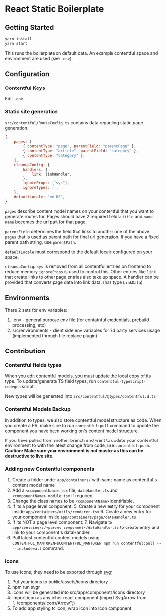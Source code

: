 # React Static Boilerplate

## Getting Started

```bash
yarn install
yarn start
```

This runs the boilerplate on default data. An example contentful space and environment are used (see `.env`).

## Configuration

### Contentful Keys

Edit `.env`

### Static site generation

`src/contentful/RouteConfig.ts` contains data regarding static page generation.

```js
{
    pages: [
        { contentType: "page", parentField: "parentPage" },
        { contentType: "article", parentField: "category" },
        { contentType: "category" },
    ],
    cleanupConfig: {
        handlers: {
            link: linkHandler,
        },
        ignoreProps: ["sys"],
        ignoreTypes: [],
    },
    defaultLocale: "en-US",
}
```

`pages` describe content model names on your contentful that you want to generate routes for. Pages should have 2 required fields: `title` and `name`. `name` becomes the url part for that page. 

`parentField` determines the field that links to another one of the above `pages` that is used as parent path for final url generation. If you have a fixed parent path string, use `parentPath`. 

`defaultLocale` must correspond to the default locale configured on your space.

`cleanupConfig`: `sys` is removed from all contentful entries on frontend to reduce memory `ignoreProps` is used to control this. Other entries like `link` that create links to other page entries also take up space. A handler can be provided that converts page data into link data. (has type `LinkData`) 

## Environments

There 2 sets for env variables:

1. .env - general purpose env file (for contatnful credentials, prebuild processing, etc)
2. src/environments - client side env variables for 3d party services usage (implemented through file replace plugin)

## Contribution

### Contentful fields types

When you edit contentful models, you must update the local copy of its type. To update/generate TS field types, run `contentful-typescript-codegen` script.

New types will be generated into `src/contentful/@types/contentful.d.ts`

### Contentful Models Backup

In addition to types, we also store contentful model structure as code. When you create a PR, make sure to run `contentful:pull` command to update the component you have been working on's content model structure.

If you have pulled from another branch and want to update your contentful environment to with the latest change from code, use `contentful:push`. **Caution: Make sure your environment is not master as this can be destructive to live site.**

### Adding new Contentful components

1. Create a folder under `app/containers/` with same name as contentful's content model name.
2. Add a `<componentName>.tsx` file, `dataHandler.ts` and `<componentName>.module.tsx` if required.
3. Change the class names to be `<componentName>` identifiable.
4. If its a page level component:
    5. Create a new entry for your component inside `app/containers/utils/renderer.tsx`
    6. Create a new entry for your component inside `app/containers/page/dataHandler.ts`
5. If its NOT a page level component:
    7. Navigate to `app/containers/<parent-component>/dataHandler.ts` to create entry and link to your component's dataHandler.
6. Pull latest contentful content models using `CONTENTFUL_MANTOKEN=$CONTENTFUL_MANTOKEN npm run contentful:pull -- --include=all` command.

### Icons

To use icons, they need to be exported through [svgr](https://github.com/smooth-code/svgr)

1. Put your icons to public/assets/icons directory
2. npm run svgr
3. icons will be generated into src/app/components/icons directory
4. import icon as any other react component (import SvgArrow from "../components/icons/Arrow";)
5. To add app styling to icon, wrap icon into Icon component
